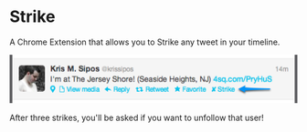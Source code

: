 Strike
=============

A Chrome Extension that allows you to Strike any tweet in your timeline.

![A Tweet with Strike](https://github.com/aornelas/Strike/raw/master/strike-screenshot.png)

After three strikes, you'll be asked if you want to unfollow that user!

